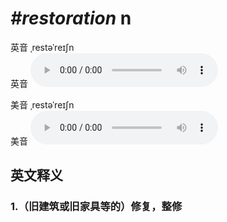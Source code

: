 # ***\#restoration*** n
英音 ˌrestəˈreɪʃn  
英音
<audio src="./media/restoration1_AAC.aac" controls="controls"></audio>

美音 ˌrestəˈreɪʃn  
美音
<audio src="./media/restoration2_AAC.aac" controls="controls"></audio>



  

英文释义
---
### 1.**（旧建筑或旧家具等的）修复，整修**  


